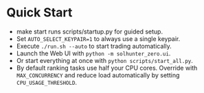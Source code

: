 # Quick Start

- make start runs scripts/startup.py for guided setup.
- Set `AUTO_SELECT_KEYPAIR=1` to always use a single keypair.
- Execute `./run.sh --auto` to start trading automatically.
- Launch the Web UI with `python -m solhunter_zero.ui`.
- Or start everything at once with `python scripts/start_all.py`.
- By default ranking tasks use half your CPU cores. Override with
  `MAX_CONCURRENCY` and reduce load automatically by setting
  `CPU_USAGE_THRESHOLD`.
